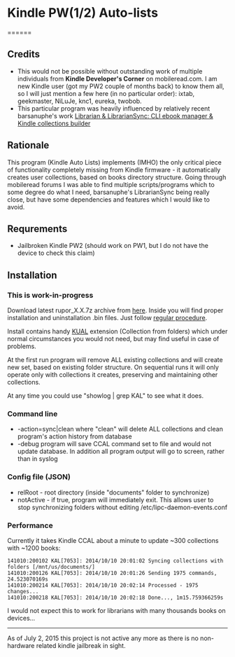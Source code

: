 # Kindle PW(1/2) Auto-lists
======

## Credits

* This would not be possible without outstanding work of multiple individuals from **Kindle Developer's Corner** on mobileread.com. I am new Kindle user (got my PW2 couple of months back) to know them all, so I will just mention a few here (in no particular order): ixtab, geekmaster, NiLuJe, knc1, eureka, twobob.
* This particular program was heavily influenced by relatively recent barsanuphe's work [Librarian & LibrarianSync: CLI ebook manager & Kindle collections builder](http://www.mobileread.com/forums/showthread.php?t=245691)

## Rationale

This program (Kindle Auto Lists) implements (IMHO) the only critical piece of functionality completely missing from Kindle firmware - it automatically creates user collections, based on books directory structure.
Going through mobileread forums I was able to find multiple scripts/programs which to some degree do what I need, barsanuphe's LibrarianSync being really close, but have some dependencies and features which I would like to avoid.

## Requrements

* Jailbroken Kindle PW2 (should work on PW1, but I do not have the device to check this claim)

## Installation
### This is **work-in-progress**

Download latest rupor_X.X.7z archive from [here](https://github.com/rupor-github/kindle/tree/master/package). Inside you will find proper installation and
uninstallation .bin files. Just follow [regular procedure](http://www.amazon.com/gp/help/customer/display.html?nodeId=201307490).

Install contains handy [KUAL](http://www.mobileread.com/forums/showthread.php?t=203326) extension (Collection from folders) which under normal circumstances you would not need,
but may find useful in case of problems.

At the first run program will remove ALL existing collections and will create new set, based on existing folder structure.
On sequential runs it will only operate only with collections it creates, preserving and maintaining other collections.

At any time you could use "showlog | grep KAL" to see what it does.

### Command line

* -action=sync|clean where "clean" will delete ALL collections and clean program's action history from database
* -debug program will save CCAL command set to file and would not update database. In addition all program output will go to screen, rather than in syslog

### Config file (JSON)

* relRoot - root directory (inside "documents" folder to synchronize)
* notActive - if true, program will immediately exit. This allows user to stop synchronizing folders without editing /etc/lipc-daemon-events.conf

### Performance
Currently it takes Kindle CCAL about a minute to update ~300 collections with ~1200 books:
```
141010:200102 KAL[7053]: 2014/10/10 20:01:02 Syncing collections with folders [/mnt/us/documents/]
141010:200126 KAL[7053]: 2014/10/10 20:01:26 Sending 1975 commands, 24.523070169s
141010:200214 KAL[7053]: 2014/10/10 20:02:14 Processed - 1975 changes...
141010:200218 KAL[7053]: 2014/10/10 20:02:18 Done..., 1m15.759366259s
```
I would not expect this to work for librarians with many thousands books on devices...

------------------------------------------------------------------------------------------------------------------------------
As of July 2, 2015 this project is not active any more as there is no non-hardware related kindle jailbreak in sight.
